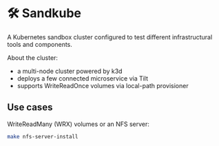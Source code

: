 # 🛠️ Sandkube

A Kubernetes sandbox cluster configured to test different infrastructural tools and components.

About the cluster:

- a multi-node cluster powered by k3d
- deploys a few connected microservice via Tilt
- supports WriteReadOnce volumes via local-path provisioner

## Use cases

WriteReadMany (WRX) volumes or an NFS server:

```sh
make nfs-server-install
```
